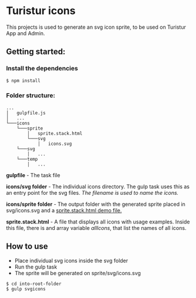 # Turistur icons

This projects is used to generate an svg icon sprite, to be used on Turistur App and Admin.


## Getting started:

### Install the dependencies

```bash
$ npm install
```


### Folder structure:


```
...
│   gulpfile.js 
│	...
└───icons
    └───sprite
        │   sprite.stack.html
        └───svg
        	│   icons.svg
    └───svg
    	│   ...
    └───temp
        │   ...
```

**gulpfile** - The task file

**icons/svg folder** - The individual icons directory. 
The gulp task uses this as an entry point for the svg files.
*The filename is used to name the icons.*

**icons/sprite folder** - The output folder with the generated sprite placed in svg/icons.svg and a [sprite.stack.html demo file.](https://git.cwi.com.br/Turistur/Icons/blob/master/icons/sprite/sprite.stack.html)

**sprite.stack.html** - A file that displays all icons with usage examples. Inside this file, there is and array variable *allIcons*, that list the names of all icons.


## How to use 

* Place individual svg icons inside the svg folder
* Run the gulp task
* The sprite will be generated on sprite/svg/icons.svg

```bash
$ cd into-root-folder
$ gulp svgicons
```
